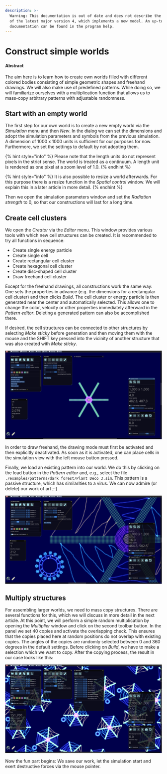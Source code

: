 ```yaml
---
description: >-
  Warning: This documentation is out of date and does not describe the behavior
  of the latest major version 4, which implements a new model. An up-to-date
  documentation can be found in the program help.
---
```


# Construct simple worlds

#### Abstract

The aim here is to learn how to create own worlds filled with different colored bodies consisting of simple geometric shapes and freehand drawings. We will also make use of predefined patterns. While doing so, we will familiarize ourselves with a multiplication function that allows us to mass-copy arbitrary patterns with adjustable randomness.

## Start with an empty world

The first step for our own world is to create a new empty world via the _Simulation_ menu and then _New_. In the dialog we can set the dimensions and adopt the simulation parameters and symbols from the previous simulation. A dimension of 1000 x 1000 units is sufficient for our purposes for now. Furthermore, we set the settings to default by not adopting them.

{% hint style="info" %}
Please note that the length units do not represent pixels in the strict sense. The world is treated as a continuum. A length unit is rendered as one pixel at a zoom level of 1.0.
{% endhint %}

{% hint style="info" %}
It is also possible to resize a world afterwards. For this purpose there is a resize function in the _Spatial control_ window. We will explain this in a later article in more detail.
{% endhint %}

Then we open the simulation parameters window and set the _Radiation strength_ to 0, so that our constructions will last for a long time.

## Create cell clusters

We open the _Creator_ via the _Editor_ menu. This window provides various tools with which new cell structures can be created. It is recommended to try all functions in sequence:

* Create single energy particle
* Create single cell
* Create rectangular cell cluster
* Create hexagonal cell cluster
* Create disc-shaped cell cluster
* Draw freehand cell cluster

Except for the freehand drawings, all constructions work the same way: One sets the properties in advance (e.g. the dimensions for a rectangular cell cluster) and then clicks _Build_. The cell cluster or energy particle is then generated near the center and automatically selected. This allows one to change the color, velocity or other properties immediately afterward in the _Pattern editor_. Deleting a generated pattern can also be accomplished there.

If desired, the cell structures can be connected to other structures by selecting _Make sticky_ before generation and then moving them with the mouse and the SHIFT key pressed into the vicinity of another structure that was also created with _Make sticky_.

![Some geometric primitives](<../.gitbook/assets/geometric primitives.png>)

In order to draw freehand, the drawing mode must first be activated and then explicitly deactivated. As soon as it is activated, one can place cells in the simulation view with the left mouse button pressed.

Finally, we load an existing pattern into our world. We do this by clicking on the load button in the _Pattern editor_ and, e.g., select the file `./examples/patterns/dark forest/Plant Deco 3.sim`. This pattern is a passive structure, which has similarities to a virus. We can now admire (or delete) our work of art ;-)

![Freehand drawing](<../.gitbook/assets/freehand drawing.png>)





## Multiply structures

For assembling larger worlds, we need to mass copy structures. There are several functions for this, which we will discuss in more detail in the next article. At this point, we will perform a simple random multiplication by opening the _Multiplier_ window and click on the second toolbar button. In the panel we set 40 copies and activate the overlapping check. This ensures that the copies placed here at random positions do not overlap with existing copies. The angles of the copies are randomly selected between 0 and 360 degrees in the default settings. Before clicking on _Build_, we have to make a selection which we want to copy. After the copying process, the result in our case looks like this:

![Copies at random positions and angles](../.gitbook/assets/duplication.png)

Now the fun part begins: We save our work, let the simulation start and exert destructive forces via the mouse pointer.
